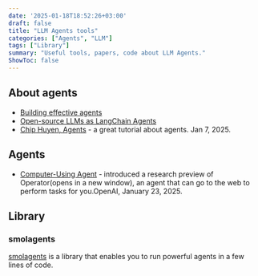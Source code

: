 ```yaml
---
date: '2025-01-18T18:52:26+03:00'
draft: false
title: "LLM Agents tools"
categories: ["Agents", "LLM"]
tags: ["Library"]
summary: "Useful tools, papers, code about LLM Agents."
ShowToc: false
---
```


## About agents
- [Building effective agents](https://www.anthropic.com/research/building-effective-agents)
- [Open-source LLMs as LangChain Agents](https://huggingface.co/blog/open-source-llms-as-agents)
- [Chip Huyen, Agents](https://huyenchip.com/2025/01/07/agents.html) - a great tutorial about agents. Jan 7, 2025.

## Agents 
- [Computer-Using Agent](https://openai.com/index/computer-using-agent/) - introduced a research preview of Operator⁠(opens in a new window), an agent that can go to the web to perform tasks for you.OpenAI, January 23, 2025.


## Library 

### smolagents

[smolagents](https://github.com/huggingface/smolagents) is a library that enables you to run powerful agents in a few lines of code.